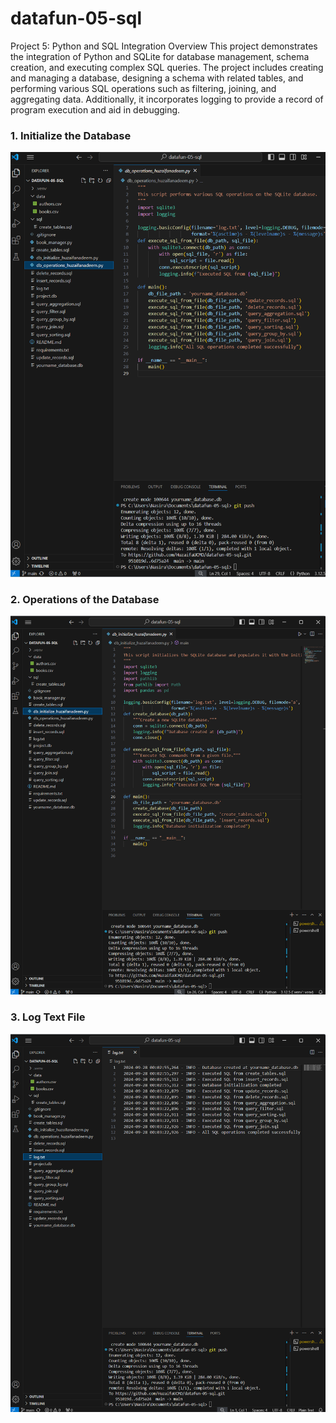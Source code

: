# datafun-05-sql
Project 5: Python and SQL Integration
Overview
This project demonstrates the integration of Python and SQLite for database management, schema creation, and executing complex SQL queries. The project includes creating and managing a database, designing a schema with related tables, and performing various SQL operations such as filtering, joining, and aggregating data. Additionally, it incorporates logging to provide a record of program execution and aid in debugging.

### 1. Initialize the Database
![Initialize the Database](images/screenshot1.png)

### 2. Operations of the Database
![Operations of the Database](images/screenshot2.png)

### 3. Log Text File
![Log text file](images/screenshot3.png)